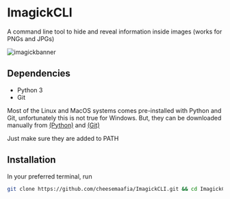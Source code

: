 # ImagickCLI
A command line tool to hide and reveal information inside images (works for PNGs and JPGs)

![imagickbanner](https://user-images.githubusercontent.com/94278611/153707772-3f6e8861-843a-4ea6-831a-ea93f952adc6.png)

## Dependencies

- Python 3
- Git 

Most of the Linux and MacOS systems comes pre-installed with Python and Git, unfortunately this is not true for Windows. But, they can be downloaded manually from [(Python)](https://www.python.org/downloads/) and [(Git)](https://git-scm.com/downloads)

Just make sure they are added to PATH

## Installation 

In your preferred terminal, run
```sh
git clone https://github.com/cheesemaafia/ImagickCLI.git && cd ImagickCLI
```
